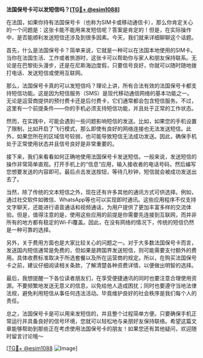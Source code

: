 **法国保号卡可以发短信吗？[[TG💪+ @esim1088](https://t.me/s/esim1088)]**

在法国，如果你持有法国保号卡（也称为SIM卡或移动通信卡），那么你肯定关心的一个问题是：这张卡能不能用来发短信呢？答案是肯定的！但是，在实际操作中，是否能顺利发送短信还涉及到很多因素。今天，我们就来详细聊聊这个话题。

首先，什么是法国保号卡？简单来说，它就是一种可以在法国本地使用的SIM卡。当你在法国生活、工作或者旅游时，这张卡可以帮助你与家人和朋友保持联系。无论是在巴黎街头漫步，还是在尼斯海边度假，只要信号良好，你就可以随时随地拨打电话、发送短信或使用互联网。

那么，法国保号卡真的可以发短信吗？理论上讲，所有合法有效的法国保号卡都支持短信功能。这是因为短信服务（SMS）是现代移动通信网络的基本功能之一。无论是运营商提供的预付费卡还是后付费卡，它们通常都会包含短信服务。不过，这里有一个前提条件——你的手机必须支持短信功能，并且处于正常的工作状态。

然而，在实践中，可能会遇到一些问题影响短信的发送。比如，如果您的手机设置了限制，比如开启了飞行模式，那么即使有良好的网络连接也无法发送短信。此外，如果您所在的区域信号较弱，也可能导致短信无法成功发送。因此，确保手机处于正常使用状态并且信号良好是非常重要的。

接下来，我们来看看如何正确地使用法国保号卡发送短信。一般来说，发送短信的操作非常简单直观。打开手机上的“信息”应用，输入接收者的电话号码，然后编写您想要发送的内容即可。最后点击发送按钮，等待几秒钟，短信就会被成功发送出去了。

当然，除了传统的文本短信之外，现在还有许多其他的通讯方式可供选择。例如，通过社交软件如微信、WhatsApp等也可以实现即时通讯。这些应用程序不仅支持文字聊天，还能进行语音通话和视频通话，为用户提供了更加丰富多样的交流体验。但是，值得注意的是，使用这些应用的前提是你需要先连接到互联网，而并非所有的地方都有稳定的Wi-Fi覆盖。因此，在没有网络的情况下，传统的短信仍然是一种可靠的选择。

另外，关于费用方面也是大家比较关心的问题之一。对于大多数法国保号卡而言，发送国内短信通常是免费的，但如果是跨国界发送短信，则可能需要支付额外的费用。具体收费标准取决于所选套餐以及所在运营商的规定。所以，在购买法国保号卡之前，建议仔细阅读相关条款，了解清楚各种资费详情，以便做出明智的选择。

最后，我想提醒一下各位读者朋友们，在享受便捷通讯的同时也要注意合理使用资源。不要频繁地发送无意义的信息，以免给他人造成困扰；同时也要遵守当地法律法规，避免利用短信从事任何违法活动。毕竟维护良好的社会秩序是我们每个人的责任。

总之，法国保号卡是可以用来发短信的，并且整个过程简单方便。只要确保手机正常运行并具备良好的信号环境，您就可以轻松地与亲朋好友保持联络。希望这篇文章能够帮助到那些正在考虑使用法国保号卡的朋友！如果您还有其他疑问，欢迎随时留言讨论哦～ 

[[TG💪+ @esim1088](https://t.me/s/esim1088) ![Image](https://i.postimg.cc/4NQfJmqS/Snipaste-2025-05-13-00-14-12.png)]